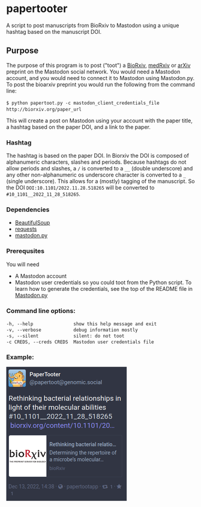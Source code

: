 # papertooter
A script to post manuscripts from BioRxiv to Mastodon using a unique hashtag based on the manuscript DOI.

## Purpose

The purpose of this program is to post ("toot") a [BioRxiv](https://www.biorxiv.org/),
[medRxiv](https://www.medrxiv.org) or [arXiv](https://arxiv.org) preprint on the Mastodon social network.
You would need a Mastodon account, and you would need to connect it to Mastodon using Mastodon.py. To post
the bioarxiv preprint you would run the following from the command line:

`$ python papertoot.py -c mastodon_client_credentials_file http://biorxiv.org/paper_url `

This will create a post on Mastodon using your account with the paper title, a hashtag based on the paper
DOI, and a link to the paper. 

### Hashtag

The hashtag is based on the paper DOI. In Biorxiv the DOI is composed of alphanumeric characters, slashes
and periods. Because hashtags do not allow periods and slashes, a `/` is converted to a `__` (double
underscore) and any other non-alphanumeric os underscore character is converted to a `_` (single
underscore). This allows for a (mostly)  tagging of the manuscript. So the DOI `DOI:10.1101/2022.11.28.518265`
will be converted to `#10_1101__2022_11_28_518265`.


### Dependencies
 + [BeautifulSoup](https://www.crummy.com/software/BeautifulSoup/)
 + [requests](https://requests.readthedocs.io/en/latest/)
 + [mastodon.py](https://github.com/halcy/Mastodon.py)
 
### Prerequsites
You will need 
 + A Mastodon account
 + Mastodon user credentials so you could toot from the Python script. To learn how to generate the
   credentials, see the top of the README file in [Mastodon.py](https://github.com/halcy/Mastodon.py)
 
 
### Command line options:

```
-h, --help               show this help message and exit
-v, --verbose            debug information mostly
-s, --silent             silent: do not toot
-c CREDS, --creds CREDS  Mastodon user credentials file

```


### Example:

![Toot](mytoot.png)


